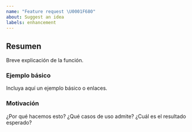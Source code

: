 ```yaml
---
name: "Feature request \U0001F680"
about: Suggest an idea
labels: enhancement
---
```


## Resumen
Breve explicación de la función.

### Ejemplo básico
Incluya aquí un ejemplo básico o enlaces.

### Motivación
¿Por qué hacemos esto? ¿Qué casos de uso admite? ¿Cuál es el resultado esperado?